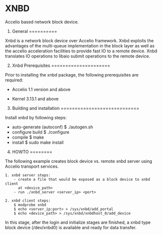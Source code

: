 XNBD
====

Accelio based network block device.

1. General
==========

Xnbd is a network block device over Accelio framework. Xnbd exploits the
advantages of the multi-queue implementation in the block layer as well as
the accelio acceleration facilities to provide fast IO to a remote device.
Xnbd translates IO operations to libaio submit operations to the remote device.

2. Xnbd Prerequisites
=====================

Prior to installing the xnbd package, the following prerequisites are required:

- Accelio
    1.1 version and above

- Kernel
    3.13.1 and above

3. Building and installation
============================

Install xnbd by following steps:

  - auto-generate (autoconf)
    $ ./autogen.sh
  - configure build
    $ ./configure
  - compile
    $ make
  - install
    $ sudo make install

4. HOWTO
========

The following example creates block device vs. remote xnbd server using Accelio
transport services.

	1. xnbd server steps:
		- create a file that would be exposed as a block device to xnbd client
		  at <device_path>
		- run ./xnbd_server <server_ip> <port>

	2. xnbd client steps:
		$ modprobe xnbd
		$ echo <server_ip:port> > /sys/xnbd/add_portal
		$ echo <device_path> > /sys/xnbd/xnbdhost_0/add_device

In this stage, after the login and initialize stages are finished,
a xnbd type block device (/dev/xnbd0) is available and ready for data transfer.

